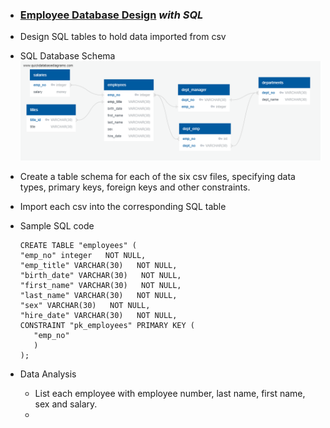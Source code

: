 - ### [Employee Database Design](https://github.com/dianewitt/sql-database-design) *with SQL*

* Design SQL tables to hold data imported from csv
* SQL Database Schema
![sql-schema](sql-schema.png)

* Create a table schema for each of the six csv files, specifying data types, primary keys, foreign keys and other constraints.
* Import each csv into the corresponding SQL table
* Sample SQL code
      
   ```
   CREATE TABLE "employees" (
   "emp_no" integer   NOT NULL,
   "emp_title" VARCHAR(30)   NOT NULL,
   "birth_date" VARCHAR(30)   NOT NULL,
   "first_name" VARCHAR(30)   NOT NULL,
   "last_name" VARCHAR(30)   NOT NULL,
   "sex" VARCHAR(30)   NOT NULL,
   "hire_date" VARCHAR(30)   NOT NULL,
   CONSTRAINT "pk_employees" PRIMARY KEY (
      "emp_no"
      )
   );
   ```
* Data Analysis
   * List each employee with employee number, last name, first name, sex and salary.
   * 